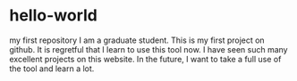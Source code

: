 # hello-world
my first repository
I am a graduate student. This is my first project on github. It is regretful that I learn to use this tool now. I have seen such many excellent projects on this website. In the future, I want to take a full use of the tool and learn a lot.
